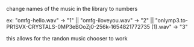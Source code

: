 change names of the music in the library to numbers

ex: "omfg-hello.wav" -> "1" ||
"omfg-iloveyou.wav" -> "2" ||
"onlymp3.to-PR1SVX-CRYSTALS-0MP3eBOoZj0-256k-1654821772735 (1).wav" -> "3" 

this allows for the randon music chooser to work
